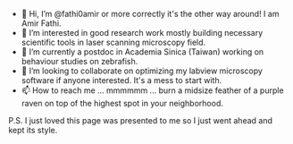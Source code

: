 - 👋 Hi, I’m @fathi0amir or more correctly it's the other way around! I am Amir Fathi. 
- 👀 I’m interested in good research work mostly building necessary scientific tools in laser scanning microscopy field. 
- 🌱 I’m currently a postdoc in Academia Sinica (Taiwan) working on behaviour studies on zebrafish.
- 💞️ I’m looking to collaborate on optimizing my labview microscopy software if anyone interested. It's a mess to start with. 
- 📫 How to reach me ... mmmmmm ... burn a midsize feather of a purple raven on top of the highest spot in your neighborhood. 


P.S. I just loved this page was presented to me so I just went ahead and kept its style. 

<!---
fathi0amir/fathi0amir is a ✨ special ✨ repository because its `README.md` (this file) appears on your GitHub profile.
You can click the Preview link to take a look at your changes.
--->

